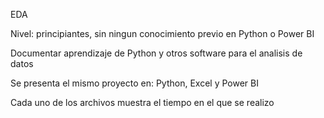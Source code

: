 EDA

Nivel: principiantes, sin ningun conocimiento previo en Python o Power BI

Documentar aprendizaje de Python y otros software para el analisis de datos 

Se presenta el mismo proyecto en: Python, Excel y Power BI

Cada uno de los archivos muestra el tiempo en el que se realizo
